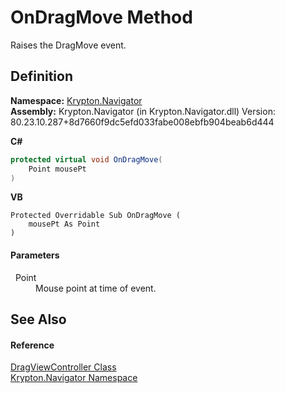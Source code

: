 # OnDragMove Method


Raises the DragMove event.



## Definition
**Namespace:** <a href="a21ac074-d119-3dc6-bd1c-d3a12c0128bc.md">Krypton.Navigator</a>  
**Assembly:** Krypton.Navigator (in Krypton.Navigator.dll) Version: 80.23.10.287+8d7660f9dc5efd033fabe008ebfb904beab6d444

**C#**
``` C#
protected virtual void OnDragMove(
	Point mousePt
)
```
**VB**
``` VB
Protected Overridable Sub OnDragMove ( 
	mousePt As Point
)
```



#### Parameters
<dl><dt>  Point</dt><dd>Mouse point at time of event.</dd></dl>

## See Also


#### Reference
<a href="4c79fefd-c14e-b4de-83fa-875e4578a143.md">DragViewController Class</a>  
<a href="a21ac074-d119-3dc6-bd1c-d3a12c0128bc.md">Krypton.Navigator Namespace</a>  
